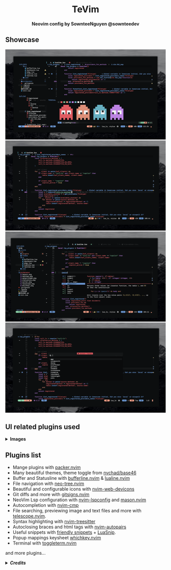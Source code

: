 <h1 align="center">TeVim</h1>

<h4 align="center">Neovim config by SownteeNguyen @sownteedev</h2>

## Showcase

<img src="screenshot/layout.png">
<img src="screenshot/syntax.png">
<img src="screenshot/completion.png">
<img src="screenshot/selecttheme.png">

## UI related plugins used

<details><summary> <b>Images</b></summary>

<h4> Neotree.lua </h3>

<kbd><img src="screenshot/neotree.png"></kbd>

<h4> Telescope-nvim </h3>

A fuzzy file finder, picker, sorter, previewer and much more:

<kbd><img src="screenshot/telescope.png"></kbd>

<h4> Statusline with Lualine.nvim </h3>

<kbd><img src="screenshot/statusline.png"></kbd>

<h4> Show bindkeys with Whichkey </h3>

<kbd><img src="screenshot/whichkey.png"></kbd>

</details>

## Plugins list

- Mange plugins with [packer.nvim](https://github.com/wbthomason/packer.nvim)
- Many beautiful themes, theme toggle from [nvchad/base46](https://github.com/NvChad/base46)
- Buffer and Statusline with [bufferline.nvim](https://github.com/akinsho/bufferline.nvim) & [lualine.nvim](https://github.com/nvim-lualine/lualine.nvim)
- File navigation with [neo-tree.nvim](https://github.com/nvim-neo-tree/neo-tree.nvim)
- Beautiful and configurable icons with [nvim-web-devicons](https://github.com/kyazdani42/nvim-web-devicons)
- Git diffs and more with [gitsigns.nvim](https://github.com/lewis6991/gitsigns.nvim)
- NeoVim Lsp configuration with [nvim-lspconfig](https://github.com/neovim/nvim-lspconfig) and [mason.nvim](https://github.com/williamboman/mason.nvim)
- Autocompletion with [nvim-cmp](https://github.com/hrsh7th/nvim-cmp)
- File searching, previewing image and text files and more with [telescope.nvim](https://github.com/nvim-telescope/telescope.nvim).
- Syntax highlighting with [nvim-treesitter](https://github.com/nvim-treesitter/nvim-treesitter)
- Autoclosing braces and html tags with [nvim-autopairs](https://github.com/windwp/nvim-autopairs)
- Useful snippets with [friendly snippets](https://github.com/rafamadriz/friendly-snippets) + [LuaSnip](https://github.com/L3MON4D3/LuaSnip).
- Popup mappings keysheet [whichkey.nvim](https://github.com/folke/which-key.nvim)
- Terminal with [toggleterm.nvim](https://github.com/akinsho/toggleterm.nvim)

and more plugins...

<details><summary> <b><i>Credits</b></i></summary>

- [Nvchad](https://github.com/nvchad/base46) helped me with NeoVim themes

</details>

